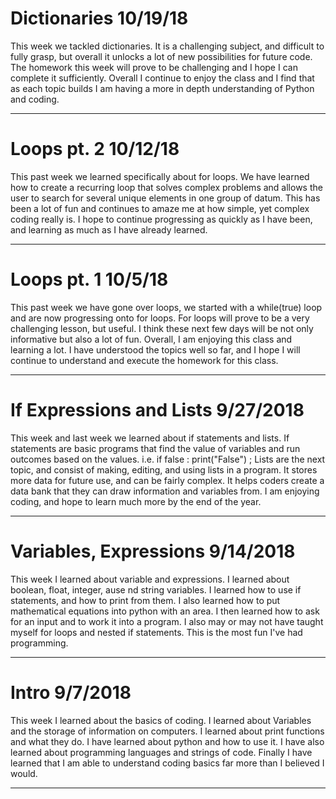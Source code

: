 # Dictionaries 10/19/18

This week we tackled dictionaries. It is a challenging subject, and difficult to fully grasp, but overall it unlocks a lot of new possibilities for future code. The homework this week will prove to be challenging and I hope I can complete it sufficiently. Overall I continue to enjoy the class and I find that as each topic builds I am having a more in depth understanding of Python and coding. 

---

# Loops pt. 2 10/12/18

This past week we learned specifically about for loops. We have learned how to create a recurring loop that solves complex problems and allows the user to search for several unique elements in one group of datum. This has been a lot of fun and continues to amaze me at how simple, yet complex coding really is. I hope to continue progressing as quickly as I have been, and learning as much as I have already learned.

---

# Loops pt. 1 10/5/18

This past week we have gone over loops, we started with a while(true) loop and are now progressing onto for loops. For loops will prove to be a very challenging lesson, but useful. I think these next few days will be not only informative but also a lot of fun. Overall, I am enjoying this class and learning a lot. I have understood the topics well so far, and I hope I will continue to understand and execute the homework for this class. 

---

# If Expressions and Lists 9/27/2018

This week and last week we learned about if statements and lists. If statements are basic programs that find the value of variables and run outcomes based on the values. i.e. if false : print("False") ; Lists are the next topic, and consist of making, editing, and using lists in a program. It stores more data for future use, and can be fairly complex. It helps coders create a data bank that they can draw information and variables from. I am enjoying coding, and hope to learn much more by the end of the year. 

---

# Variables, Expressions 9/14/2018

This week I learned about variable and expressions. I learned about boolean, float, integer, ause nd string variables. I learned how to use if statements, and how to print from them. I also learned how to put mathematical equations into python with an area. I then learned how to ask for an input and to work it into a program. I also may or may not have taught myself for loops and nested if statements. This is the most fun I've had programming.

---

# Intro 9/7/2018

This week I learned about the basics of coding. I learned about Variables and the storage of information on computers. I learned about print functions and what they do. I have learned about python and how to use it. I have also learned about programming languages and strings of code. Finally I have learned that I am able to understand coding basics far more than I believed I would. 

---



